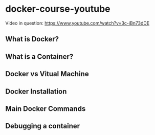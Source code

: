 # docker-course-youtube

Video in question: https://www.youtube.com/watch?v=3c-iBn73dDE

## What is Docker?
## What is a Container?
## Docker vs Vitual Machine
## Docker Installation
## Main Docker Commands
## Debugging a container
## 
